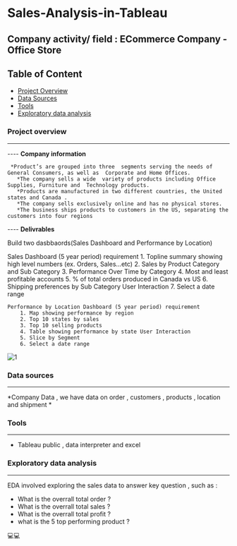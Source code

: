 # Sales-Analysis-in-Tableau

## Company activity/ field : ECommerce Company - Office Store

## Table of Content
-  [Project Overview](#project-overview)
-  [Data Sources](#data-sources)
-  [Tools](#tools)
-  [Exploratory data analysis](#exploratory-data-analysis)
 
### Project overview
---

---- **Company information**

     *Product’s are grouped into three  segments serving the needs of  General Consumers, as well as  Corporate and Home Offices.
	   *The company sells a wide  variety of products including Office Supplies, Furniture and  Technology products.
	   *Products are manufactured in two different countries, the United states and Canada .
	   *The company sells exclusively online and has no physical stores.
	   *The business ships products to customers in the US, separating the customers into four regions
 
---- **Delivrables**

Build two dasbbaords(Sales Dashboard and  Performance by Location)

Sales Dashboard (5 year period) requirement 
		1. Topline summary showing high level numbers (ex. Orders, Sales…etc)
		2. Sales by Product Category and Sub Category
		3. Performance Over Time by Category
		4. Most and least profitable accounts
		5. % of total orders produced in Canada vs US
		6. Shipping preferences by Sub Category User Interaction
		7. Select a date range

	Performance by Location Dashboard (5 year period) requirement
		1. Map showing performance by region
		2. Top 10 states by sales
		3. Top 10 selling products
		4. Table showing performance by state User Interaction
		5. Slice by Segment
		6. Select a date range
  
![1](https://github.com/user-attachments/assets/14b7a46a-0053-41e6-8c67-7adebbfba884)


 ### Data sources
 ---
 *Company  Data , we have data on order , customers , products , location and shipment *


### Tools
---
   - 	Tableau public , data interpreter  and excel


### Exploratory data analysis
---

EDA involved exploring  the sales data to  answer key question , such as :

  - What is the overrall  total order  ?
  - What is the overrall  total sales  ?
  - What is the overrall  total profit  ?
  - what is the 5 top performing product  ?



💻💻  



